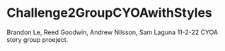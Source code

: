 # Challenge2GroupCYOAwithStyles

Brandon Le, Reed Goodwin, Andrew Nilsson, Sam Laguna
11-2-22
CYOA story group proeject.
